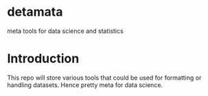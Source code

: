 # detamata
meta tools for data science and statistics


# Introduction
This repo will store various tools that could be used for formatting or handling datasets. Hence pretty meta for data science.
